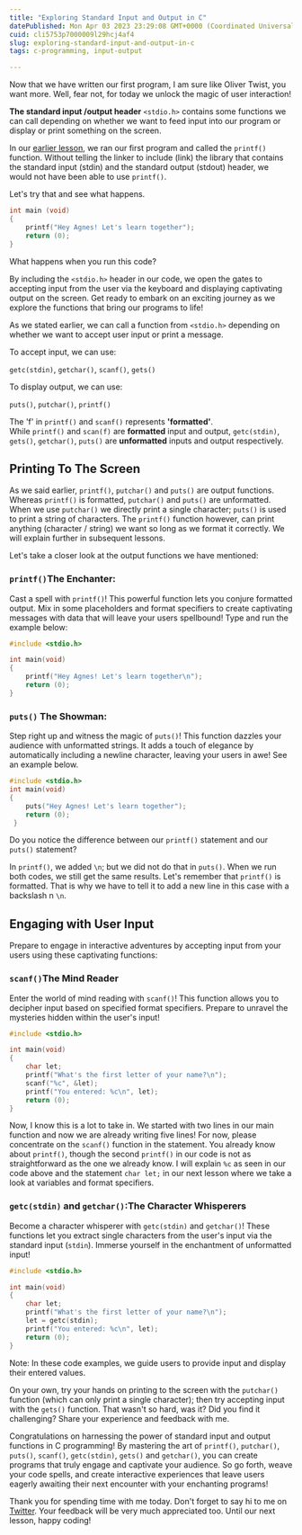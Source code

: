 ```yaml
---
title: "Exploring Standard Input and Output in C"
datePublished: Mon Apr 03 2023 23:29:08 GMT+0000 (Coordinated Universal Time)
cuid: cli5753p7000009l29hcj4af4
slug: exploring-standard-input-and-output-in-c
tags: c-programming, input-output

---
```


Now that we have written our first program, I am sure like Oliver Twist, you want more. Well, fear not, for today we unlock the magic of user interaction!

**The standard input /output header** `<stdio.h>` contains some functions we can call depending on whether we want to feed input into our program or display or print something on the screen.

In our [earlier lesson](https://hashnode.com/post/clfwbe92i00p16bnv43u78xbu), we ran our first program and called the `printf()` function. Without telling the linker to include (link) the library that contains the standard input (stdin) and the standard output (stdout) header, we would not have been able to use `printf()`.

Let's try that and see what happens.

```c
int main (void) 
{
    printf("Hey Agnes! Let's learn together");
    return (0);
}
```

What happens when you run this code?

By including the `<stdio.h>` header in our code, we open the gates to accepting input from the user via the keyboard and displaying captivating output on the screen. Get ready to embark on an exciting journey as we explore the functions that bring our programs to life!

As we stated earlier, we can call a function from `<stdio.h>` depending on whether we want to accept user input or print a message.

To accept input, we can use:

`getc(stdin)`, `getchar()`, `scanf()`, `gets()`

To display output, we can use:

`puts()`, `putchar()`, `printf()`

The 'f' in `printf()` and `scanf()` represents **'formatted'**.  
While `printf()` and `scan(f)` are **formatted** input and output, `getc(stdin)`, `gets()`, `getchar()`, `puts()` are **unformatted** inputs and output respectively.

## **Printing To The Screen**

As we said earlier, `printf()`, `putchar()` and `puts()` are output functions. Whereas `printf()` is formatted, `putchar()` and `puts()` are unformatted. When we use `putchar()` we directly print a single character; `puts()` is used to print a string of characters. The `printf()` function however, can print anything (character / string) we want so long as we format it correctly. We will explain further in subsequent lessons.

Let's take a closer look at the output functions we have mentioned:

### `printf()`The Enchanter:

Cast a spell with `printf()`! This powerful function lets you conjure formatted output. Mix in some placeholders and format specifiers to create captivating messages with data that will leave your users spellbound! Type and run the example below:

```c
#include <stdio.h>

int main(void) 
{
    printf("Hey Agnes! Let's learn together\n");
    return (0);
}
```

### `puts()` The Showman:

Step right up and witness the magic of `puts()`! This function dazzles your audience with unformatted strings. It adds a touch of elegance by automatically including a newline character, leaving your users in awe! See an example below.

```c
#include <stdio.h>
int main(void) 
{ 
    puts("Hey Agnes! Let's learn together");
    return (0);
 }
```

Do you notice the difference between our `printf()` statement and our `puts()` statement?

In `printf()`, we added `\n`; but we did not do that in `puts()`. When we run both codes, we still get the same results. Let's remember that `printf()` is formatted. That is why we have to tell it to add a new line in this case with a backslash n `\n`.

## **Engaging with User Input**

Prepare to engage in interactive adventures by accepting input from your users using these captivating functions:

### `scanf()`The Mind Reader

Enter the world of mind reading with `scanf()`! This function allows you to decipher input based on specified format specifiers. Prepare to unravel the mysteries hidden within the user's input!

```c
#include <stdio.h>

int main(void) 
{
    char let;
    printf("What's the first letter of your name?\n");
    scanf("%c", &let);
    printf("You entered: %c\n", let);
    return (0);
}
```

Now, I know this is a lot to take in. We started with two lines in our main function and now we are already writing five lines! For now, please concentrate on the `scanf()` function in the statement. You already know about `printf()`, though the second `printf()` in our code is not as straightforward as the one we already know. I will explain `%c` as seen in our code above and the statement `char let;` in our next lesson where we take a look at variables and format specifiers.

### `getc(stdin)` and `getchar()`:The Character Whisperers

Become a character whisperer with `getc(stdin)` and `getchar()`! These functions let you extract single characters from the user's input via the standard input (`stdin`). Immerse yourself in the enchantment of unformatted input!

```c
#include <stdio.h>

int main(void) 
{
    char let;
    printf("What's the first letter of your name?\n");
    let = getc(stdin);
    printf("You entered: %c\n", let);
    return (0);
}
```

Note: In these code examples, we guide users to provide input and display their entered values.

On your own, try your hands on printing to the screen with the `putchar()` function (which can only print a single character); then try accepting input with the `gets()` function. That wasn't so hard, was it? Did you find it challenging? Share your experience and feedback with me.

Congratulations on harnessing the power of standard input and output functions in C programming! By mastering the art of `printf()`, `putchar()`, `puts()`, `scanf()`, `getc(stdin)`, `gets()` and `getchar()`, you can create programs that truly engage and captivate your audience. So go forth, weave your code spells, and create interactive experiences that leave users eagerly awaiting their next encounter with your enchanting programs!

Thank you for spending time with me today. Don't forget to say hi to me on [Twitter](https://twitter.com/agadosei). Your feedback will be very much appreciated too. Until our next lesson, happy coding!